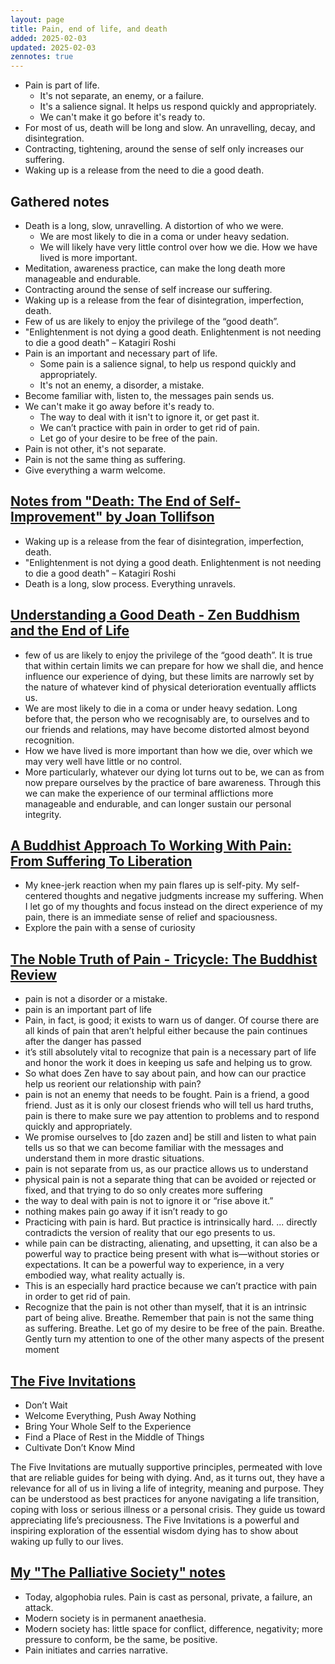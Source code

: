 ```yaml
---
layout: page
title: Pain, end of life, and death
added: 2025-02-03
updated: 2025-02-03
zennotes: true
---
```


- Pain is part of life.
    - It's not separate, an enemy, or a failure.
    - It's a salience signal. It helps us respond quickly and appropriately.
    - We can't make it go before it's ready to.
- For most of us, death will be long and slow. An unravelling, decay, and disintegration.
- Contracting, tightening, around the sense of self only increases our suffering.
- Waking up is a release from the need to die a good death.

## Gathered notes

- Death is a long, slow, unravelling. A distortion of who we were.
    - We are most likely to die in a coma or under heavy sedation.
    - We will likely have very little control over how we die. How we have lived is more important.
- Meditation, awareness practice, can make the long death more manageable and endurable.
- Contracting around the sense of self increase our suffering.
- Waking up is a release from the fear of disintegration, imperfection, death.
- Few of us are likely to enjoy the privilege of the “good death”.
- "Enlightenment is not dying a good death. Enlightenment is not needing to die a good death" – Katagiri Roshi 
- Pain is an important and necessary part of life.
    - Some pain is a salience signal, to help us respond quickly and appropriately. 
    - It's not an enemy, a disorder, a mistake.
- Become familiar with, listen to, the messages pain sends us.
- We can't make it go away before it's ready to.
    - The way to deal with it isn't to ignore it, or get past it.
    - We can’t practice with pain in order to get rid of pain.
    - Let go of your desire to be free of the pain.
- Pain is not other, it's not separate.
- Pain is not the same thing as suffering.
- Give everything a warm welcome.

## [Notes from "Death: The End of Self-Improvement" by Joan Tollifson](/thinking/notes-from-death-the-end-of-self-improvement-by-joan-tollifson/)

- Waking up is a release from the fear of disintegration, imperfection, death.
- "Enlightenment is not dying a good death. Enlightenment is not needing to die a good death" – Katagiri Roshi
- Death is a long, slow process. Everything unravels.

## [Understanding a Good Death - Zen Buddhism and the End of Life](https://zen-and-end-of-life.org/meditation/)

- few of us are likely to enjoy the privilege of the “good death”. It is true that within certain limits we can prepare for how we shall die, and hence influence our experience of dying, but these limits are narrowly set by the nature of whatever kind of physical deterioration eventually afflicts us.
- We are most likely to die in a coma or under heavy sedation. Long before that, the person who we recognisably are, to ourselves and to our friends and relations, may have become distorted almost beyond recognition.
- How we have lived is more important than how we die, over which we may very well have little or no control.
- More particularly, whatever our dying lot turns out to be, we can as from now prepare ourselves by the practice of bare awareness. Through this we can make the experience of our terminal afflictions more manageable and endurable, and can longer sustain our personal integrity.

## [A Buddhist Approach To Working With Pain: From Suffering To Liberation](https://www.bethspatterson.com/p/buddhist-approach-working-pain-suffering-liberation)

- My knee-jerk reaction when my pain flares up is self-pity. My self-centered thoughts and negative judgments increase my suffering. When I let go of my thoughts and focus instead on the direct experience of my pain, there is an immediate sense of relief and spaciousness.
- Explore the pain with a sense of curiosity

## [The Noble Truth of Pain - Tricycle: The Buddhist Review](https://tricycle.org/article/chronic-pain-suffering/)

- pain is not a disorder or a mistake.
- pain is an important part of life
- Pain, in fact, is good; it exists to warn us of danger. Of course there are all kinds of pain that aren’t helpful either because the pain continues after the danger has passed
- it’s still absolutely vital to recognize that pain is a necessary part of life and honor the work it does in keeping us safe and helping us to grow.
- So what does Zen have to say about pain, and how can our practice help us reorient our relationship with pain?
- pain is not an enemy that needs to be fought. Pain is a friend, a good friend. Just as it is only our closest friends who will tell us hard truths, pain is there to make sure we pay attention to problems and to respond quickly and appropriately.
- We promise ourselves to [do zazen and] be still and listen to what pain tells us so that we can become familiar with the messages and understand them in more drastic situations.
- pain is not separate from us, as our practice allows us to understand
- physical pain is not a separate thing that can be avoided or rejected or fixed, and that trying to do so only creates more suffering
- the way to deal with pain is not to ignore it or “rise above it.”
- nothing makes pain go away if it isn’t ready to go
- Practicing with pain is hard. But practice is intrinsically hard. ... directly contradicts the version of reality that our ego presents to us.
- while pain can be distracting, alienating, and upsetting, it can also be a powerful way to practice being present with what is—without stories or expectations. It can be a powerful way to experience, in a very embodied way, what reality actually is.
- This is an especially hard practice because we can’t practice with pain in order to get rid of pain.
- Recognize that the pain is not other than myself, that it is an intrinsic part of being alive. Breathe. Remember that pain is not the same thing as suffering. Breathe. Let go of my desire to be free of the pain. Breathe. Gently turn my attention to one of the other many aspects of the present moment

## [The Five Invitations](https://frankostaseski.com/books/)

- Don’t Wait
- Welcome Everything, Push Away Nothing
- Bring Your Whole Self to the Experience
- Find a Place of Rest in the Middle of Things
- Cultivate Don’t Know Mind

The Five Invitations are mutually supportive principles, permeated with love that are reliable guides for being with dying. And, as it turns out, they have a relevance for all of us in living a life of integrity, meaning and purpose. They can be understood as best practices for anyone navigating a life transition, coping with loss or serious illness or a personal crisis. They guide us toward appreciating life’s preciousness. The Five Invitations is a powerful and inspiring exploration of the essential wisdom dying has to show about waking up fully to our lives.

## [My "The Palliative Society" notes](/thinking/the-palliative-society/)

- Today, algophobia rules. Pain is cast as personal, private, a failure, an attack.
- Modern society is in permanent anaethesia.
- Modern society has: little space for conflict, difference, negativity; more pressure to conform, be the same, be positive.
- Pain initiates and carries narrative.